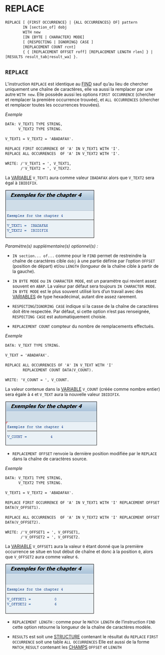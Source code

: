 # **REPLACE**

```JS
REPLACE [ {FIRST OCCURRENCE} | {ALL OCCURRENCES} OF] pattern
        IN [section_of] dobj
        WITH new
        [IN {BYTE | CHARACTER} MODE]
        [ {RESPECTING | IGNORING} CASE ]
        [REPLACEMENT COUNT rcnt]
        { { [REPLACEMENT OFFSET roff] [REPLACEMENT LENGTH rlen] } | [RESULTS result_tab|result_wa] }.
```

## `REPLACE`

L’instruction `REPLACE` est identique au [FIND](./07_Find.md) sauf qu’au lieu de chercher uniquement une chaîne de caractères, elle va aussi la remplacer par une autre `WITH new`. Elle possède aussi les options `FIRST OCCURRENCE` (chercher et remplacer la première occurrence trouvée), et `ALL OCCURRENCES` (chercher et remplacer toutes les occurrences trouvées).

_Exemple_

```JS
DATA: V_TEXT1 TYPE STRING,
      V_TEXT2 TYPE STRING.

V_TEXT1 = V_TEXT2 = 'ABADAFAX'.

REPLACE FIRST OCCURRENCE OF 'A' IN V_TEXT1 WITH 'I'.
REPLACE ALL OCCURRENCES  OF 'A' IN V_TEXT2 WITH 'I'.

WRITE: /'V_TEXT1 = ', V_TEXT1,
       /'V_TEXT2 = ', V_TEXT2.
```

La [VARIABLE](./01_Variables.md) `V_TEXT1` aura comme valeur `IBADAFAX` alors que `V_TEXT2` sera égal à `IBIDIFIX`.

![](../ressources/04_08_01.png)

_Paramètre(s) supplémentaire(s) optionnel(s) :_

- `IN section... of...` comme pour le `FIND` permet de restreindre la chaîne de caractères cible `dobj` à une partie définie par l’option `OFFSET` (position de départ) et/ou `LENGTH` (longueur de la chaîne cible à partir de la gauche).

- `IN BYTE MODE` ou `IN CHARACTER MODE`, est un paramètre qui revient assez souvent en `ABAP`. La valeur par défaut sera toujours `IN CHARACTER MODE`. `IN BYTE MODE` est le plus souvent utilisé lors d’un travail avec des [VARIABLES](./01_Variables.md) de type hexadécimal, autant dire assez rarement.

- `RESPECTING`/`IGNORING CASE` indique si la casse de la chaîne de caractères doit être respectée. Par défaut, si cette option n’est pas renseignée, `RESPECTING CASE` est automatiquement choisie.

- `REPLACEMENT COUNT` compteur du nombre de remplacements effectués.

_Exemple_

```JS
DATA: V_TEXT TYPE STRING.

V_TEXT = 'ABADAFAX'.

REPLACE ALL OCCURRENCES OF 'A' IN V_TEXT WITH 'I'
        REPLACEMENT COUNT DATA(V_COUNT).

WRITE: 'V_COUNT = ', V_COUNT.
```

La valeur contenue dans la [VARIABLE](./01_Variables.md) `V_COUNT` (créée comme nombre entier) sera égale à `4` et `V_TEXT` aura la nouvelle valeur `IBIDIFIX`.

![](../ressources/04_08_02.png)

- `REPLACEMENT OFFSET` renvoie la dernière position modifiée par le `REPLACE` dans la chaîne de caractères source.

_Exemple_

```JS
DATA: V_TEXT1 TYPE STRING,
      V_TEXT2 TYPE STRING.

V_TEXT1 = V_TEXT2 = 'ABADAFAX'.

REPLACE FIRST OCCURRENCE OF 'A' IN V_TEXT1 WITH 'I' REPLACEMENT OFFSET
DATA(V_OFFSET1).

REPLACE ALL OCCURRENCES  OF 'A' IN V_TEXT2 WITH 'I' REPLACEMENT OFFSET
DATA(V_OFFSET2).

WRITE: /'V_OFFSET1 = ', V_OFFSET1,
       /'V_OFFSET2 = ', V_OFFSET2.
```

La [VARIABLE](./01_Variables.md) `V_OFFSET1` aura la valeur `0` étant donné que la première occurrence se situe en tout début de chaîne et donc à la position `0`, alors que `V_OFFSET2` aura comme valeur `6`.

![](../ressources/04_08_03.png)

- `REPLACEMENT LENGTH` : comme pour le `MATCH LENGTH` de l’instruction `FIND` cette option retourne la longueur de la chaîne de caractères modèle.

- `RESULTS` est soit une [STRUCTURE](../10_Tables_Internes/01_Tables_Internes.md) contenant le résultat du `REPLACE` `FIRST OCCURRENCE` soit une table `ALL OCCURRENCES` Elle est aussi de la forme `MATCH_RESULT` contenant les [CHAMPS](../15_Screen/02_Champs/README.md) `OFFSET` et `LENGTH`
